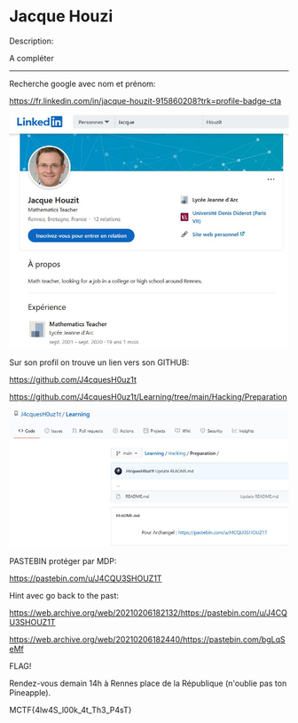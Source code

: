 # Jacque Houzi


Description:

A compléter 


---


Recherche google avec nom et prénom:

https://fr.linkedin.com/in/jacque-houzit-915860208?trk=profile-badge-cta

![linkedin](https://github.com/jeanvivine/jeanvivine/blob/master/linkedin.JPG)


Sur son profil on trouve un lien vers son GITHUB:

https://github.com/J4cquesH0uz1t


https://github.com/J4cquesH0uz1t/Learning/tree/main/Hacking/Preparation


![github](https://github.com/jeanvivine/jeanvivine/blob/master/github.JPG)

PASTEBIN protéger par MDP:

https://pastebin.com/u/J4CQU3SHOUZ1T

Hint avec go back to the past:

https://web.archive.org/web/20210206182132/https://pastebin.com/u/J4CQU3SHOUZ1T


https://web.archive.org/web/20210206182440/https://pastebin.com/bgLqSeMf


FLAG!

Rendez-vous demain 14h à Rennes place de la République (n'oublie pas ton Pineapple).

MCTF{4lw4S_l00k_4t_Th3_P4sT}


